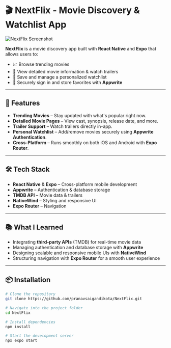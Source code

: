 # 🎬 NextFlix - Movie Discovery & Watchlist App

![NextFlix Screenshot](projects/nextflix.png)

**NextFlix** is a movie discovery app built with **React Native** and **Expo** that allows users to:

- 📈 Browse trending movies  
- 🎥 View detailed movie information & watch trailers  
- 📌 Save and manage a personalized watchlist  
- 🔐 Securely sign in and store favorites with **Appwrite**  

---

## 🚀 Features
- **Trending Movies** – Stay updated with what's popular right now.  
- **Detailed Movie Pages** – View cast, synopsis, release date, and more.  
- **Trailer Support** – Watch trailers directly in-app.  
- **Personal Watchlist** – Add/remove movies securely using **Appwrite Authentication**.  
- **Cross-Platform** – Runs smoothly on both iOS and Android with **Expo Router**.  

---

## 🛠️ Tech Stack
- **React Native** & **Expo** – Cross-platform mobile development  
- **Appwrite** – Authentication & database storage  
- **TMDB API** – Movie data & trailers  
- **NativeWind** – Styling and responsive UI  
- **Expo Router** – Navigation  

---

## 📚 What I Learned
- Integrating **third-party APIs** (TMDB) for real-time movie data  
- Managing authentication and database storage with **Appwrite**  
- Designing scalable and responsive mobile UIs with **NativeWind**  
- Structuring navigation with **Expo Router** for a smooth user experience  

---

## 📦 Installation

```bash
# Clone the repository
git clone https://github.com/pranavsaigandikota/NextFlix.git

# Navigate into the project folder
cd NextFlix

# Install dependencies
npm install

# Start the development server
npx expo start
